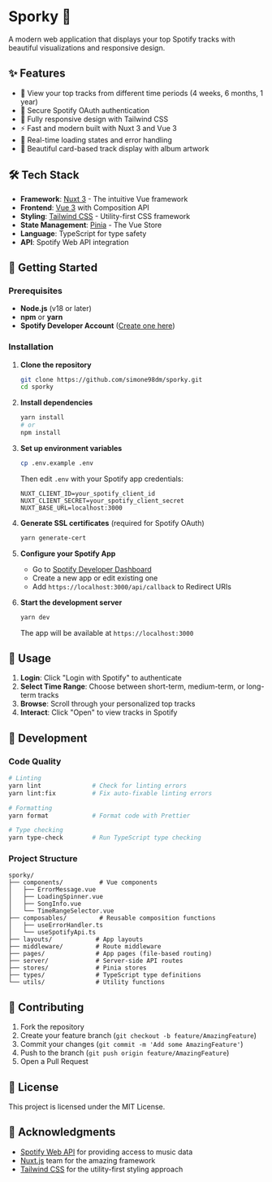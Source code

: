 # Sporky 🎵

A modern web application that displays your top Spotify tracks with beautiful visualizations and responsive design.

## ✨ Features

- 🎯 View your top tracks from different time periods (4 weeks, 6 months, 1 year)
- 🔐 Secure Spotify OAuth authentication
- 📱 Fully responsive design with Tailwind CSS
- ⚡ Fast and modern built with Nuxt 3 and Vue 3
- 🔄 Real-time loading states and error handling
- 🎨 Beautiful card-based track display with album artwork

## 🛠️ Tech Stack

- **Framework**: [Nuxt 3](https://nuxt.com/) - The intuitive Vue framework
- **Frontend**: [Vue 3](https://vuejs.org/) with Composition API
- **Styling**: [Tailwind CSS](https://tailwindcss.com/) - Utility-first CSS framework
- **State Management**: [Pinia](https://pinia.vuejs.org/) - The Vue Store
- **Language**: TypeScript for type safety
- **API**: Spotify Web API integration

## 🚀 Getting Started

### Prerequisites

- **Node.js** (v18 or later)
- **npm** or **yarn**
- **Spotify Developer Account** ([Create one here](https://developer.spotify.com/dashboard/applications))

### Installation

1. **Clone the repository**

   ```bash
   git clone https://github.com/simone98dm/sporky.git
   cd sporky
   ```

2. **Install dependencies**

   ```bash
   yarn install
   # or
   npm install
   ```

3. **Set up environment variables**

   ```bash
   cp .env.example .env
   ```

   Then edit `.env` with your Spotify app credentials:

   ```env
   NUXT_CLIENT_ID=your_spotify_client_id
   NUXT_CLIENT_SECRET=your_spotify_client_secret
   NUXT_BASE_URL=localhost:3000
   ```

4. **Generate SSL certificates** (required for Spotify OAuth)

   ```bash
   yarn generate-cert
   ```

5. **Configure your Spotify App**

   - Go to [Spotify Developer Dashboard](https://developer.spotify.com/dashboard/applications)
   - Create a new app or edit existing one
   - Add `https://localhost:3000/api/callback` to Redirect URIs

6. **Start the development server**

   ```bash
   yarn dev
   ```

   The app will be available at `https://localhost:3000`

## 📖 Usage

1. **Login**: Click "Login with Spotify" to authenticate
2. **Select Time Range**: Choose between short-term, medium-term, or long-term tracks
3. **Browse**: Scroll through your personalized top tracks
4. **Interact**: Click "Open" to view tracks in Spotify

## 🔧 Development

### Code Quality

```bash
# Linting
yarn lint              # Check for linting errors
yarn lint:fix          # Fix auto-fixable linting errors

# Formatting
yarn format            # Format code with Prettier

# Type checking
yarn type-check        # Run TypeScript type checking
```

### Project Structure

```
sporky/
├── components/          # Vue components
│   ├── ErrorMessage.vue
│   ├── LoadingSpinner.vue
│   ├── SongInfo.vue
│   └── TimeRangeSelector.vue
├── composables/         # Reusable composition functions
│   ├── useErrorHandler.ts
│   └── useSpotifyApi.ts
├── layouts/            # App layouts
├── middleware/         # Route middleware
├── pages/              # App pages (file-based routing)
├── server/             # Server-side API routes
├── stores/             # Pinia stores
├── types/              # TypeScript type definitions
└── utils/              # Utility functions
```

## 🤝 Contributing

1. Fork the repository
2. Create your feature branch (`git checkout -b feature/AmazingFeature`)
3. Commit your changes (`git commit -m 'Add some AmazingFeature'`)
4. Push to the branch (`git push origin feature/AmazingFeature`)
5. Open a Pull Request

## 📝 License

This project is licensed under the MIT License.

## 🙏 Acknowledgments

- [Spotify Web API](https://developer.spotify.com/documentation/web-api/) for providing access to music data
- [Nuxt.js](https://nuxt.com/) team for the amazing framework
- [Tailwind CSS](https://tailwindcss.com/) for the utility-first styling approach

